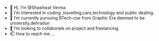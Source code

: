 - 👋 Hi, I’m @Shashwat Verma
- 👀 I’m interested in coding ,travelling,cars,technology and public dealing.
- 🌱 I’m currently pursuing BTech-cse from Graphic Era deemed to be university,dehradun
- 💞️ I’m looking to collaborate on project and freelancing
- 📫 How to reach me ...

<!---
Ajanbhi/Ajanbhi is a ✨ special ✨ repository because its `README.md` (this file) appears on your GitHub profile.
You can click the Preview link to take a look at your changes.
--->
